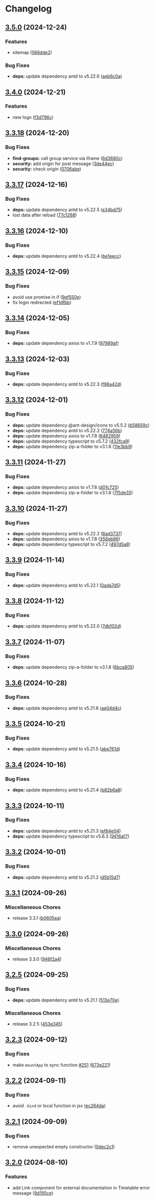 # Changelog

## [3.5.0](https://github.com/thangved/ctu-extension/compare/v3.4.0...v3.5.0) (2024-12-24)


### Features

* sitemap ([566dde2](https://github.com/thangved/ctu-extension/commit/566dde257303c82602f95e83dea9087825e96ad3))


### Bug Fixes

* **deps:** update dependency antd to v5.22.6 ([aeb6c0a](https://github.com/thangved/ctu-extension/commit/aeb6c0ad50498521d71341ffac5aaf03d1e1da0f))

## [3.4.0](https://github.com/thangved/ctu-extension/compare/v3.3.18...v3.4.0) (2024-12-21)

### Features

-   new logo ([f3d796c](https://github.com/thangved/ctu-extension/commit/f3d796c4ac3bace98c9131b8fe7c52ab87884464))

## [3.3.18](https://github.com/thangved/ctu-extension/compare/v3.3.17...v3.3.18) (2024-12-20)

### Bug Fixes

-   **find-groups:** call group service via iframe ([6d3680c](https://github.com/thangved/ctu-extension/commit/6d3680c18e4655060356555cfed047be6c9c9bf2))
-   **security:** add origin for post message ([3de44ec](https://github.com/thangved/ctu-extension/commit/3de44ecff5fb5b30f941bca9c8a8a9683455a1b4))
-   **security:** check origin ([0706abe](https://github.com/thangved/ctu-extension/commit/0706abe3a22b8e9d190547e526d931dc91d6a956))

## [3.3.17](https://github.com/thangved/ctu-extension/compare/v3.3.16...v3.3.17) (2024-12-16)

### Bug Fixes

-   **deps:** update dependency antd to v5.22.5 ([e34bd75](https://github.com/thangved/ctu-extension/commit/e34bd75c91d6e62e2fcc6bc9e628ae580d40ab19))
-   lost data after reload ([77c1268](https://github.com/thangved/ctu-extension/commit/77c126870c24ca44eb90a01e39c9de143d075a16))

## [3.3.16](https://github.com/thangved/ctu-extension/compare/v3.3.15...v3.3.16) (2024-12-10)

### Bug Fixes

-   **deps:** update dependency antd to v5.22.4 ([be1eecc](https://github.com/thangved/ctu-extension/commit/be1eecc9d8491b0d49bed1573152318967c1ffbb))

## [3.3.15](https://github.com/thangved/ctu-extension/compare/v3.3.14...v3.3.15) (2024-12-09)

### Bug Fixes

-   avoid use promise in if ([9ef550e](https://github.com/thangved/ctu-extension/commit/9ef550e2090aa75c40e578cda7054777c511e8db))
-   fix login redirected ([ef1dfbb](https://github.com/thangved/ctu-extension/commit/ef1dfbbd159dca9234377d8766d32df685675fa7))

## [3.3.14](https://github.com/thangved/ctu-extension/compare/v3.3.13...v3.3.14) (2024-12-05)

### Bug Fixes

-   **deps:** update dependency axios to v1.7.9 ([97989af](https://github.com/thangved/ctu-extension/commit/97989af724911ffade537655f80c6cdbaa5bcf2a))

## [3.3.13](https://github.com/thangved/ctu-extension/compare/v3.3.12...v3.3.13) (2024-12-03)

### Bug Fixes

-   **deps:** update dependency antd to v5.22.3 ([f96a42d](https://github.com/thangved/ctu-extension/commit/f96a42d5f30076ede41349fb51825d2abfef26bf))

## [3.3.12](https://github.com/thangved/ctu-extension/compare/v3.3.11...v3.3.12) (2024-12-01)

### Bug Fixes

-   **deps:** update dependency @ant-design/icons to v5.5.2 ([b58659c](https://github.com/thangved/ctu-extension/commit/b58659c334c1c2112b9a2e3a3a5f660a900f5163))
-   **deps:** update dependency antd to v5.22.2 ([774a56b](https://github.com/thangved/ctu-extension/commit/774a56b151ccc8993e823842a239cff1a7d43c15))
-   **deps:** update dependency axios to v1.7.8 ([6482959](https://github.com/thangved/ctu-extension/commit/6482959edc8901595530aae8d5bc93cff2d01045))
-   **deps:** update dependency typescript to v5.7.2 ([432fca9](https://github.com/thangved/ctu-extension/commit/432fca96c14b09c77a19d95322758a5ccf280c75))
-   **deps:** update dependency zip-a-folder to v3.1.8 ([11e3bb9](https://github.com/thangved/ctu-extension/commit/11e3bb9f86040c85290558ab031d3277634b950d))

## [3.3.11](https://github.com/thangved/ctu-extension/compare/v3.3.10...v3.3.11) (2024-11-27)

### Bug Fixes

-   **deps:** update dependency axios to v1.7.8 ([d01c725](https://github.com/thangved/ctu-extension/commit/d01c7258bb1e07cf2cfd10bdbfd91d33623de027))
-   **deps:** update dependency zip-a-folder to v3.1.8 ([7f5de35](https://github.com/thangved/ctu-extension/commit/7f5de358848ee0f5044d339aaac1ad8028f7dd17))

## [3.3.10](https://github.com/thangved/ctu-extension/compare/v3.3.9...v3.3.10) (2024-11-27)

### Bug Fixes

-   **deps:** update dependency antd to v5.22.2 ([8ad3737](https://github.com/thangved/ctu-extension/commit/8ad3737a0ebc9fc1f1956dd2197dc6895b52c712))
-   **deps:** update dependency axios to v1.7.8 ([356eb86](https://github.com/thangved/ctu-extension/commit/356eb86397af3a32c20cdf95e4116909800e7ecc))
-   **deps:** update dependency typescript to v5.7.2 ([497d5a8](https://github.com/thangved/ctu-extension/commit/497d5a81d0e8eb980b9764ee87731a337b7b3967))

## [3.3.9](https://github.com/thangved/ctu-extension/compare/v3.3.8...v3.3.9) (2024-11-14)

### Bug Fixes

-   **deps:** update dependency antd to v5.22.1 ([0ada7d5](https://github.com/thangved/ctu-extension/commit/0ada7d5b4889bf127fdc4a4d30e348c254417546))

## [3.3.8](https://github.com/thangved/ctu-extension/compare/v3.3.7...v3.3.8) (2024-11-12)

### Bug Fixes

-   **deps:** update dependency antd to v5.22.0 ([7db102d](https://github.com/thangved/ctu-extension/commit/7db102d8dd9737f4e48db569ba972a2b4a8a02ce))

## [3.3.7](https://github.com/thangved/ctu-extension/compare/v3.3.6...v3.3.7) (2024-11-07)

### Bug Fixes

-   **deps:** update dependency zip-a-folder to v3.1.8 ([6bca805](https://github.com/thangved/ctu-extension/commit/6bca80594ca2d6797d9c57f8e7853648d8726253))

## [3.3.6](https://github.com/thangved/ctu-extension/compare/v3.3.5...v3.3.6) (2024-10-28)

### Bug Fixes

-   **deps:** update dependency antd to v5.21.6 ([ae04d4c](https://github.com/thangved/ctu-extension/commit/ae04d4ce3ebf29c228896cafcaf4860a744afdfd))

## [3.3.5](https://github.com/thangved/ctu-extension/compare/v3.3.4...v3.3.5) (2024-10-21)

### Bug Fixes

-   **deps:** update dependency antd to v5.21.5 ([abe761d](https://github.com/thangved/ctu-extension/commit/abe761dfcf770b572365cc3ea0b7fcaf795bd4f3))

## [3.3.4](https://github.com/thangved/ctu-extension/compare/v3.3.3...v3.3.4) (2024-10-16)

### Bug Fixes

-   **deps:** update dependency antd to v5.21.4 ([b82b6a8](https://github.com/thangved/ctu-extension/commit/b82b6a8e3f82c4007a8d0e436d756536d6b02c03))

## [3.3.3](https://github.com/thangved/ctu-extension/compare/v3.3.2...v3.3.3) (2024-10-11)

### Bug Fixes

-   **deps:** update dependency antd to v5.21.3 ([ef64e04](https://github.com/thangved/ctu-extension/commit/ef64e0469e1213c32259f99bd8ec998da5c45030))
-   **deps:** update dependency typescript to v5.6.3 ([9416af7](https://github.com/thangved/ctu-extension/commit/9416af7f0b6bc309619f894ec451fbaf4a23e657))

## [3.3.2](https://github.com/thangved/ctu-extension/compare/v3.3.1...v3.3.2) (2024-10-01)

### Bug Fixes

-   **deps:** update dependency antd to v5.21.2 ([d5b15d7](https://github.com/thangved/ctu-extension/commit/d5b15d7e997d2d2a56349396ca01d8ccec409063))

## [3.3.1](https://github.com/thangved/ctu-extension/compare/v3.3.0...v3.3.1) (2024-09-26)

### Miscellaneous Chores

-   release 3.3.1 ([b0605ea](https://github.com/thangved/ctu-extension/commit/b0605ea6451e9a58aacc364410bc0c8f680f9609))

## [3.3.0](https://github.com/thangved/ctu-extension/compare/v3.2.5...v3.3.0) (2024-09-26)

### Miscellaneous Chores

-   release 3.3.0 ([946f2a4](https://github.com/thangved/ctu-extension/commit/946f2a468ea3a233c403d2f71ecd2d8c463e36fd))

## [3.2.5](https://github.com/thangved/ctu-extension/compare/v3.2.3...v3.2.5) (2024-09-25)

### Bug Fixes

-   **deps:** update dependency antd to v5.21.1 ([513e70e](https://github.com/thangved/ctu-extension/commit/513e70e0d815e6db9e0a45613b0bb6a1b4b4c864))

### Miscellaneous Chores

-   release 3.2.5 ([453e345](https://github.com/thangved/ctu-extension/commit/453e345b16c174e2eba1b1d05429f71154086e4a))

## [3.2.3](https://github.com/thangved/ctu-extension/compare/v3.2.2...v3.2.3) (2024-09-12)

### Bug Fixes

-   make `mountApp` to sync function [#251](https://github.com/thangved/ctu-extension/issues/251) ([673e221](https://github.com/thangved/ctu-extension/commit/673e221ee737341c92586dfb5deebc90b2e03aad))

## [3.2.2](https://github.com/thangved/ctu-extension/compare/v3.2.1...v3.2.2) (2024-09-11)

### Bug Fixes

-   avoid `.bind` or local function in jsx ([ec264da](https://github.com/thangved/ctu-extension/commit/ec264da8bc043617701bd2aef1e5becf4130ac1b))

## [3.2.1](https://github.com/thangved/ctu-extension/compare/v3.2.0...v3.2.1) (2024-09-09)

### Bug Fixes

-   remove unexpected empty constructor ([0dec2c1](https://github.com/thangved/ctu-extension/commit/0dec2c1abfd79e63fd410b6b23cfe4c91a5cad56))

## [3.2.0](https://github.com/thangved/ctu-extension/compare/v3.1.0...v3.2.0) (2024-08-10)

### Features

-   add Link component for external documentation in Timetable error message ([9d195ce](https://github.com/thangved/ctu-extension/commit/9d195cefa5010bd602252987e1224d523a98421a))
